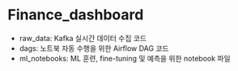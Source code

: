 # Finance_dashboard

- raw_data: Kafka 실시간 데이터 수집 코드
- dags: 노트북 자동 수행을 위한 Airflow DAG 코드
- ml_notebooks: ML 훈련, fine-tuning 및 예측을 위한 notebook 파일
